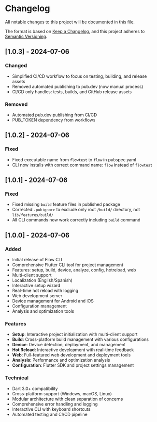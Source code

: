 # Changelog

All notable changes to this project will be documented in this file.

The format is based on [Keep a Changelog](https://keepachangelog.com/en/1.0.0/),
and this project adheres to [Semantic Versioning](https://semver.org/spec/v2.0.0.html).

## [1.0.3] - 2024-07-06

### Changed
- Simplified CI/CD workflow to focus on testing, building, and release assets
- Removed automated publishing to pub.dev (now manual process)
- CI/CD only handles: tests, builds, and GitHub release assets

### Removed
- Automated pub.dev publishing from CI/CD
- PUB_TOKEN dependency from workflows

## [1.0.2] - 2024-07-06

### Fixed
- Fixed executable name from `flowtest` to `flow` in pubspec.yaml
- CLI now installs with correct command name: `flow` instead of `flowtest`

## [1.0.1] - 2024-07-06

### Fixed
- Fixed missing `build` feature files in published package
- Corrected `.pubignore` to exclude only root `/build/` directory, not `lib/features/build/`
- All CLI commands now work correctly including `build` command

## [1.0.0] - 2024-07-06

### Added
- Initial release of Flow CLI
- Comprehensive Flutter CLI tool for project management
- Features: setup, build, device, analyze, config, hotreload, web
- Multi-client support
- Localization (English/Spanish)
- Interactive setup wizard
- Real-time hot reload with logging
- Web development server
- Device management for Android and iOS
- Configuration management
- Analysis and optimization tools

### Features
- **Setup**: Interactive project initialization with multi-client support
- **Build**: Cross-platform build management with various configurations
- **Device**: Device detection, deployment, and management
- **Hot Reload**: Interactive development with real-time feedback
- **Web**: Full-featured web development and deployment tools
- **Analysis**: Performance and optimization analysis
- **Configuration**: Flutter SDK and project settings management

### Technical
- Dart 3.0+ compatibility
- Cross-platform support (Windows, macOS, Linux)
- Modular architecture with clean separation of concerns
- Comprehensive error handling and logging
- Interactive CLI with keyboard shortcuts
- Automated testing and CI/CD pipeline 